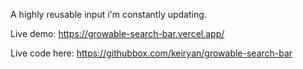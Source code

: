 A highly reusable input i'm constantly updating.

Live demo: https://growable-search-bar.vercel.app/

Live code here: https://githubbox.com/keiryan/growable-search-bar
